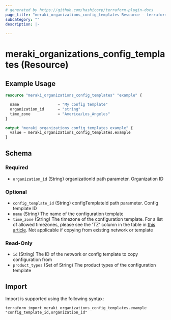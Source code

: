 ```yaml
---
# generated by https://github.com/hashicorp/terraform-plugin-docs
page_title: "meraki_organizations_config_templates Resource - terraform-provider-meraki"
subcategory: ""
description: |-
  
---
```


# meraki_organizations_config_templates (Resource)



## Example Usage

```terraform
resource "meraki_organizations_config_templates" "example" {

  name                 = "My config template"
  organization_id      = "string"
  time_zone            = "America/Los_Angeles"
}

output "meraki_organizations_config_templates_example" {
  value = meraki_organizations_config_templates.example
}
```

<!-- schema generated by tfplugindocs -->
## Schema

### Required

- `organization_id` (String) organizationId path parameter. Organization ID

### Optional

- `config_template_id` (String) configTemplateId path parameter. Config template ID
- `name` (String) The name of the configuration template
- `time_zone` (String) The timezone of the configuration template. For a list of allowed timezones, please see the 'TZ' column in the table in <a target='_blank' href='https://en.wikipedia.org/wiki/List_of_tz_database_time_zones'>this article</a>. Not applicable if copying from existing network or template

### Read-Only

- `id` (String) The ID of the network or config template to copy configuration from
- `product_types` (Set of String) The product types of the configuration template

## Import

Import is supported using the following syntax:

```shell
terraform import meraki_organizations_config_templates.example "config_template_id,organization_id"
```
